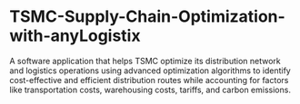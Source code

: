 # TSMC-Supply-Chain-Optimization-with-anyLogistix
A software application that helps TSMC optimize its distribution network and logistics operations using advanced optimization algorithms to identify cost-effective and efficient distribution routes while accounting for factors like transportation costs, warehousing costs, tariffs, and carbon emissions.
